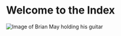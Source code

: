 # Welcome to the Index

![Image of Brian May holding his guitar](https://static.independent.co.uk/s3fs-public/thumbnails/image/2012/03/22/18/Untitled-5_1.jpg?quality=75&width=990&auto=webp&crop=982:726,smart)

